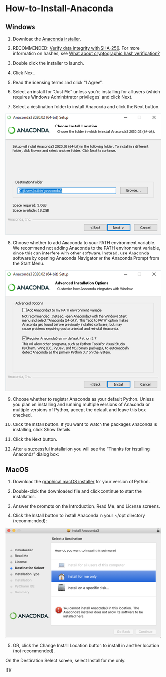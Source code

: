 # How-to-Install-Anaconda

## Windows

1. Download the [Anaconda installer](https://www.anaconda.com/products/distribution#windows).

2. RECOMMENDED: [Verify data integrity with SHA-256](https://docs.anaconda.com/anaconda/install/hashes/). For more information on hashes, see [What about cryptographic hash verification?](https://conda.io/projects/conda/en/latest/user-guide/install/download.html#cryptographic-hash-verification)

3. Double click the installer to launch. 

4. Click Next.

5. Read the licensing terms and click “I Agree”.

6. Select an install for “Just Me” unless you’re installing for all users (which requires Windows Administrator privileges) and click Next.

7. Select a destination folder to install Anaconda and click the Next button.

![](win-install-destination.png)

8. Choose whether to add Anaconda to your PATH environment variable. We recommend not adding Anaconda to the PATH environment variable, since this can interfere with other software. Instead, use Anaconda software by opening Anaconda Navigator or the Anaconda Prompt from the Start Menu.

![](win-install-options.png)

9. Choose whether to register Anaconda as your default Python. Unless you plan on installing and running multiple versions of Anaconda or multiple versions of Python, accept the default and leave this box checked.

10. Click the Install button. If you want to watch the packages Anaconda is installing, click Show Details.

11. Click the Next button.

12. After a successful installation you will see the “Thanks for installing Anaconda” dialog box:

## MacOS

1. Download the [graphical macOS installer](https://www.anaconda.com/products/distribution#macos) for your version of Python.

2. Double-click the downloaded file and click continue to start the installation.

3. Answer the prompts on the Introduction, Read Me, and License screens.

4. Click the Install button to install Anaconda in your ~/opt directory (recommended):

![](osx-install-destination.png)

5. OR, click the Change Install Location button to install in another location (not recommended).

On the Destination Select screen, select Install for me only.

![](

